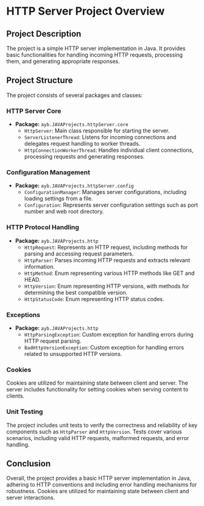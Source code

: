 # HTTP Server Project Overview

## Project Description
The project is a simple HTTP server implementation in Java. It provides basic functionalities for handling incoming HTTP requests, processing them, and generating appropriate responses.

## Project Structure
The project consists of several packages and classes:

### HTTP Server Core
- **Package:** `ayb.JAVAProjects.httpServer.core`
  - `HttpServer`: Main class responsible for starting the server.
  - `ServerListenerThread`: Listens for incoming connections and delegates request handling to worker threads.
  - `HttpConnectionWorkerThread`: Handles individual client connections, processing requests and generating responses.

### Configuration Management
- **Package:** `ayb.JAVAProjects.httpServer.config`
  - `ConfigurationManager`: Manages server configurations, including loading settings from a file.
  - `Configuration`: Represents server configuration settings such as port number and web root directory.

### HTTP Protocol Handling
- **Package:** `ayb.JAVAProjects.http`
  - `HttpRequest`: Represents an HTTP request, including methods for parsing and accessing request parameters.
  - `HttpParser`: Parses incoming HTTP requests and extracts relevant information.
  - `HttpMethod`: Enum representing various HTTP methods like GET and HEAD.
  - `HttpVersion`: Enum representing HTTP versions, with methods for determining the best compatible version.
  - `HttpStatusCode`: Enum representing HTTP status codes.

### Exceptions
- **Package:** `ayb.JAVAProjects.http`
  - `HttpParsingException`: Custom exception for handling errors during HTTP request parsing.
  - `BadHttpVersionException`: Custom exception for handling errors related to unsupported HTTP versions.

### Cookies 
Cookies are utilized for maintaining state between client and server. The server includes functionality for setting cookies when serving content to clients.

### Unit Testing
The project includes unit tests to verify the correctness and reliability of key components such as `HttpParser` and `HttpVersion`. Tests cover various scenarios, including valid HTTP requests, malformed requests, and error handling.

## Conclusion
Overall, the project provides a basic HTTP server implementation in Java, adhering to HTTP conventions and including error handling mechanisms for robustness. Cookies are utilized for maintaining state between client and server interactions.
